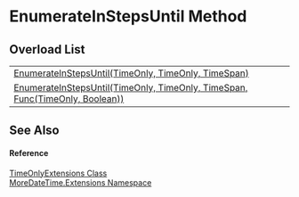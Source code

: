 # EnumerateInStepsUntil Method


## Overload List
<table>
<tr>
<td><a href="M_MoreDateTime_Extensions_TimeOnlyExtensions_EnumerateInStepsUntil.md">EnumerateInStepsUntil(TimeOnly, TimeOnly, TimeSpan)</a></td>
<td> </td></tr>
<tr>
<td><a href="M_MoreDateTime_Extensions_TimeOnlyExtensions_EnumerateInStepsUntil_1.md">EnumerateInStepsUntil(TimeOnly, TimeOnly, TimeSpan, Func(TimeOnly, Boolean))</a></td>
<td> </td></tr>
</table>

## See Also


#### Reference
<a href="T_MoreDateTime_Extensions_TimeOnlyExtensions.md">TimeOnlyExtensions Class</a>  
<a href="N_MoreDateTime_Extensions.md">MoreDateTime.Extensions Namespace</a>  
